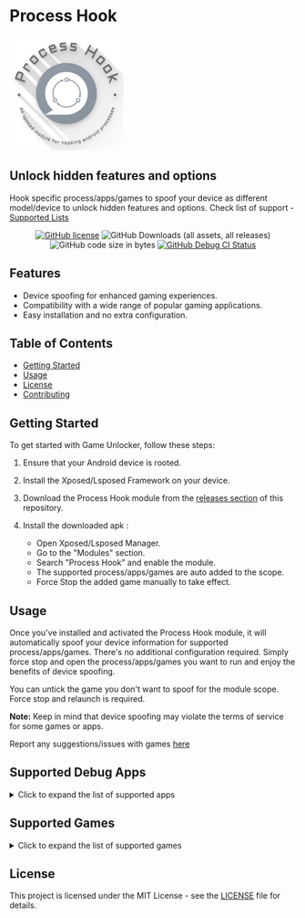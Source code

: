 # Process Hook

<p align="left">
  <img src="assets/process-hook.png" alt="Process Hook" />
</p>

## Unlock hidden features and options
Hook specific process/apps/games to spoof your device as different model/device to unlock hidden features and options. Check list of support - [Supported Lists](#supported-debug-apps) 


<div align="center">
	
[![GitHub license](https://img.shields.io/github/license/rifsxd/process-hook?logo=apache&label=License&style=flat)](https://github.com/rifsxd/process-hook/blob/master/LICENSE)
![GitHub Downloads (all assets, all releases)](https://img.shields.io/github/downloads/rifsxd/process-hook/total?logo=github&label=Downloads&style=flat)
![GitHub code size in bytes](https://img.shields.io/github/languages/code-size/rifsxd/process-hook?style=flat&label=Code%20Size)
[![GitHub Debug CI Status](https://img.shields.io/github/actions/workflow/status/rifsxd/process-hook/debug.yml?logo=github&label=Debug%20CI&style=flat)](https://github.com/rifsxd/process-hook/actions/workflows/debug.yml)

</div>


## Features

- Device spoofing for enhanced gaming experiences.
- Compatibility with a wide range of popular gaming applications.
- Easy installation and no extra configuration.

## Table of Contents

- [Getting Started](#getting-started)
- [Usage](#usage)
- [License](#license)
- [Contributing](#contributing)

## Getting Started

To get started with Game Unlocker, follow these steps:

1. Ensure that your Android device is rooted.

2. Install the Xposed/Lsposed Framework on your device.
   
3. Download the Process Hook module from the [releases section](https://github.com/rifsxd/process-hook/releases) of this repository.

4. Install the downloaded apk :
   - Open Xposed/Lsposed Manager.
   - Go to the "Modules" section.
   - Search "Process Hook" and enable the module.
   - The supported process/apps/games are auto added to the scope.
   - Force Stop the added game manually to take effect.

## Usage

Once you've installed and activated the Process Hook module, it will automatically spoof your device information for supported process/apps/games. There's no additional configuration required. Simply force stop and open the process/apps/games you want to run and enjoy the benefits of device spoofing.

You can untick the game you don't want to spoof for the module scope. Force stop and relaunch is required.

**Note:** Keep in mind that device spoofing may violate the terms of service for some games or apps.

Report any suggestions/issues with games [here](https://github.com/rifsxd/process-hook/issues)

## Supported Debug Apps

<details>
  <summary>Click to expand the list of supported apps</summary>

  - [Device Info](https://play.google.com/store/apps/details?id=com.ytheekshana.deviceinfo&hl=en)

</details>

## Supported Games

<details>
  <summary>Click to expand the list of supported games</summary>

  - [Apex Legends Mobile](https://play.google.com/store/apps/details?id=com.ea.gp.apexlegendsmobilefps&hl=en&gl=US)
  - [Asphalt 9: Legends](https://play.google.com/store/apps/details?id=com.gameloft.android.ANMP.GloftA9HM&hl=en&gl=US)
  - [Need for Speed: No Limits](https://play.google.com/store/details?id=com.ea.game.nfs14_row&hl=en&gl=US)
  - [Battlegrounds Mobile India](https://play.google.com/store/apps/details?id=com.pubg.imobile&hl=en&gl=US)
  - [Black Desert Mobile](https://play.google.com/store/apps/details?id=com.pearlabyss.blackdesertm.gl&hl=en&gl=US)
  - [Call Of Duty: Mobile VN](https://play.google.com/store/apps/details?id=com.vng.codmvn&hl=en&gl=US)
  - [Call of Duty: Mobile](https://play.google.com/store/apps/details?id=com.activision.callofduty.shooter&hl=en&gl=US)
  - [Call of Duty®: Mobile - Garena](https://play.google.com/store/apps/details?id=com.garena.game.codm&hl=en&gl=US)
  - [Clash of Clans](https://play.google.com/store/apps/details?id=com.supercell.clashofclans&hl=en&gl=US)
  - [Cyber Hunter](https://play.google.com/store/apps/details?id=com.netease.lztgglobal&hl=en&gl=US)
  - [EA SPORTS FC™ Mobile Soccer](https://play.google.com/store/apps/details?id=com.ea.gp.fifamobile&hl=en&gl=US)
  - [Farlight 84](https://play.google.com/store/apps/details?id=com.miraclegames.farlight84&hl=en)
  - [Fortnite Portal](https://play.google.com/store/apps/details?id=com.epicgames.portal&hl=en&gl=US)
  - [Fortnite](https://play.google.com/store/apps/details?id=com.epicgames.fortnite&hl=en&gl=US)
  - [Free Fire MAX](https://play.google.com/store/apps/details?id=com.dts.freefiremax&hl=en&gl=US)
  - [Free Fire](https://play.google.com/store/apps/details?id=com.dts.freefireth&hl=en&gl=US)
  - [Genshin Impact](https://play.google.com/store/apps/details?id=com.miHoYo.GenshinImpact)
  - [Honor of Kings](https://play.google.com/store/apps/details?id=com.levelinfinite.sgameGlobal&hl=en&gl=US)
  - [Honor of Kings](https://play.google.com/store/apps/details?id=com.tencent.tmgp.sgame&hl=en&gl=US)
  - [LMHT: Tốc Chiến](https://play.google.com/store/apps/details?id=com.riotgames.league.wildriftvn&hl=en&gl=US)
  - [League of Legends](https://play.google.com/store/apps/details?id=com.riotgames.league.wildrift&hl=en&gl=US)
  - [Mobile Legends: Bang Bang VNG](https://play.google.com/store/apps/details?id=com.vng.mlbbvn&hl=en&gl=US)
  - [Mobile Legends: Mi](https://global.app.mi.com/details?lo=ID&la=en&id=com.mobilelegends.mi&hl=en&gl=US)
  - [Mobile Legends](https://play.google.com/store/apps/details?id=com.mobile.legends&hl=en&gl=US)
  - [PUBG MOBILE：絕地求生M](https://play.google.com/store/apps/details?id=com.rekoo.pubgm&hl=en&gl=US)
  - [PUBG Mobile Beta](https://play.google.com/store/apps/details?id=com.tencent.ig&hl=en&gl=US)
  - [PUBG Mobile VN](https://play.google.com/store/apps/details?id=com.vng.pubgmobile&hl=en&gl=US)
  - [PUBG Mobile](https://play.google.com/store/apps/details?id=com.pubg.krmobile&hl=en&gl=US)
  - [PUBG: Exhilarating Battlefield](https://play.google.com/store/apps/details?id=com.tencent.tmgp.pubgmhd&hl=en&gl=US)
  - [Shadowgun Legends: Online FPS](https://play.google.com/store/apps/details?id=com.madfingergames.legends&hl=en&gl=US)
  - [Tower of Fantasy](https://play.google.com/store/apps/details?id=com.levelinfinite.hotta.gp&hl=en&gl=US)
  - [World of Tanks: Blitz](https://play.google.com/store/apps/details?id=net.wargaming.wot.blitz&hl=en&gl=US)
  - [《英雄聯盟：激鬥峽谷》](https://play.google.com/store/apps/details?id=com.riotgames.league.wildrifttw&hl=en&gl=US)
  - [검은사막 모바일](https://play.google.com/store/apps/details?id=com.pearlabyss.blackdesertm&hl=en&gl=US)
  - [콜 오브 듀티: 모바일](https://play.google.com/store/apps/details?id=com.tencent.tmgp.kr.codm&hl=en&gl=US)

</details>

## License

This project is licensed under the MIT License - see the [LICENSE](LICENSE) file for details.
